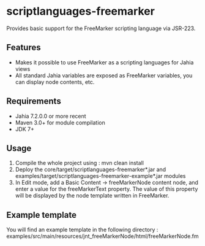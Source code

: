 # scriptlanguages-freemarker

Provides basic support for the FreeMarker scripting language via JSR-223.

## Features
- Makes it possible to use FreeMarker as a scripting languages for Jahia views
- All standard Jahia variables are exposed as FreeMarker variables, you can display node contents, etc.

## Requirements
- Jahia 7.2.0.0 or more recent
- Maven 3.0+ for module compilation
- JDK 7+

## Usage

1. Compile the whole project using : mvn clean install
2. Deploy the core/target/scriptlanguages-freemarker*.jar and examples/target/scriptlanguages-freemarker-example*.jar modules
3. In Edit mode, add a Basic Content -> freeMarkerNode content node, and enter a value for the freeMarkerText property.
The value of this property will be displayed by the node template written in FreeMarker.

## Example template

You will find an example template in the following directory : examples/src/main/resources/jnt_freeMarkerNode/html/freeMarkerNode.fm